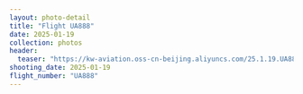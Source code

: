 ```yaml
---
layout: photo-detail
title: "Flight UA888"
date: 2025-01-19
collection: photos
header:
  teaser: "https://kw-aviation.oss-cn-beijing.aliyuncs.com/25.1.19.UA888.jpg"
shooting_date: 2025-01-19
flight_number: "UA888"
---
```


